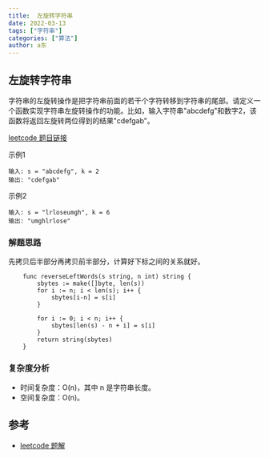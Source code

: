 ```yaml
---
title:  左旋转字符串
date: 2022-03-13
tags: ["字符串"]
categories: ["算法"]
author: a东
---
```


##  左旋转字符串
字符串的左旋转操作是把字符串前面的若干个字符转移到字符串的尾部。请定义一个函数实现字符串左旋转操作的功能。比如，输入字符串"abcdefg"和数字2，该函数将返回左旋转两位得到的结果"cdefgab"。

[leetcode 题目链接](https://leetcode-cn.com/problems/zuo-xuan-zhuan-zi-fu-chuan-lcof/)

示例1
```
输入: s = "abcdefg", k = 2
输出: "cdefgab"
```

示例2
```
输入: s = "lrloseumgh", k = 6
输出: "umghlrlose"
```

<!-- more -->

### 解题思路
先拷贝后半部分再拷贝前半部分，计算好下标之间的关系就好。


```cgo
    func reverseLeftWords(s string, n int) string {
        sbytes := make([]byte, len(s))
        for i := n; i < len(s); i++ {
            sbytes[i-n] = s[i]
        }
    
        for i := 0; i < n; i++ {
            sbytes[len(s) - n + i] = s[i]
        }
        return string(sbytes)
    }
```


### 复杂度分析
- 时间复杂度：O(n)，其中 n 是字符串长度。
- 空间复杂度：O(n)。

## 参考
* [leetcode 题解](https://leetcode-cn.com/problems/zuo-xuan-zhuan-zi-fu-chuan-lcof/solution/mian-shi-ti-58-ii-zuo-xuan-zhuan-zi-fu-chuan-qie-p/)






